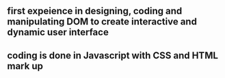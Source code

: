 ## first expeience in designing, coding and manipulating DOM to create interactive and dynamic user interface

## coding is done in Javascript with CSS and HTML mark up
